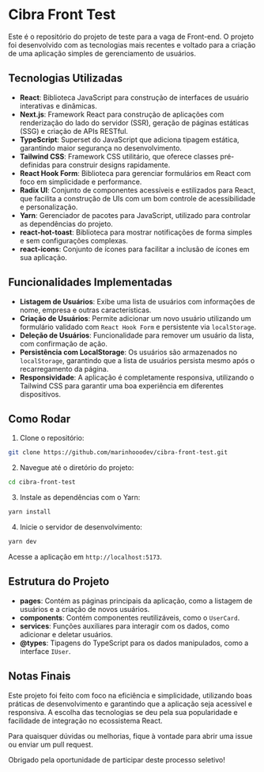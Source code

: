 
# Cibra Front Test

Este é o repositório do projeto de teste para a vaga de Front-end. O projeto foi desenvolvido com as tecnologias mais recentes e voltado para a criação de uma aplicação simples de gerenciamento de usuários.

## Tecnologias Utilizadas

- **React**: Biblioteca JavaScript para construção de interfaces de usuário interativas e dinâmicas.
- **Next.js**: Framework React para construção de aplicações com renderização do lado do servidor (SSR), geração de páginas estáticas (SSG) e criação de APIs RESTful.
- **TypeScript**: Superset do JavaScript que adiciona tipagem estática, garantindo maior segurança no desenvolvimento.
- **Tailwind CSS**: Framework CSS utilitário, que oferece classes pré-definidas para construir designs rapidamente.
- **React Hook Form**: Biblioteca para gerenciar formulários em React com foco em simplicidade e performance.
- **Radix UI**: Conjunto de componentes acessíveis e estilizados para React, que facilita a construção de UIs com um bom controle de acessibilidade e personalização.
- **Yarn**: Gerenciador de pacotes para JavaScript, utilizado para controlar as dependências do projeto.
- **react-hot-toast**: Biblioteca para mostrar notificações de forma simples e sem configurações complexas.
- **react-icons**: Conjunto de ícones para facilitar a inclusão de ícones em sua aplicação.

## Funcionalidades Implementadas

- **Listagem de Usuários**: Exibe uma lista de usuários com informações de nome, empresa e outras características.
- **Criação de Usuários**: Permite adicionar um novo usuário utilizando um formulário validado com `React Hook Form` e persistente via `localStorage`.
- **Deleção de Usuários**: Funcionalidade para remover um usuário da lista, com confirmação de ação.
- **Persistência com LocalStorage**: Os usuários são armazenados no `localStorage`, garantindo que a lista de usuários persista mesmo após o recarregamento da página.
- **Responsividade**: A aplicação é completamente responsiva, utilizando o Tailwind CSS para garantir uma boa experiência em diferentes dispositivos.

## Como Rodar

1. Clone o repositório:

```bash
git clone https://github.com/marinhooodev/cibra-front-test.git
```

2. Navegue até o diretório do projeto:

```bash
cd cibra-front-test
```

3. Instale as dependências com o Yarn:

```bash
yarn install
```

4. Inicie o servidor de desenvolvimento:

```bash
yarn dev
```

Acesse a aplicação em `http://localhost:5173`.

## Estrutura do Projeto

- **pages**: Contém as páginas principais da aplicação, como a listagem de usuários e a criação de novos usuários.
- **components**: Contém componentes reutilizáveis, como o `UserCard`.
- **services**: Funções auxiliares para interagir com os dados, como adicionar e deletar usuários.
- **@types**: Tipagens do TypeScript para os dados manipulados, como a interface `IUser`.

## Notas Finais

Este projeto foi feito com foco na eficiência e simplicidade, utilizando boas práticas de desenvolvimento e garantindo que a aplicação seja acessível e responsiva. A escolha das tecnologias se deu pela sua popularidade e facilidade de integração no ecossistema React.

Para quaisquer dúvidas ou melhorias, fique à vontade para abrir uma issue ou enviar um pull request.

Obrigado pela oportunidade de participar deste processo seletivo!

